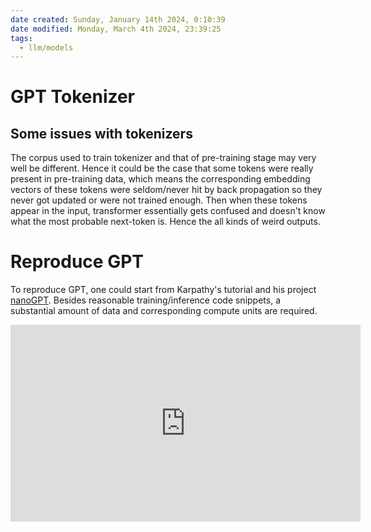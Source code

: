 ```yaml
---
date created: Sunday, January 14th 2024, 0:10:39
date modified: Monday, March 4th 2024, 23:39:25
tags:
  - llm/models
---
```


# GPT Tokenizer

## Some issues with tokenizers

The corpus used to train tokenizer and that of pre-training stage may very well be different. Hence it could be the case that some tokens were really present in pre-training data, which means the corresponding embedding vectors of these tokens were seldom/never hit by back propagation so they never got updated or were not trained enough. Then when these tokens appear in the input, transformer essentially gets confused and doesn't know what the most probable next-token is. Hence the all kinds of weird outputs.

# Reproduce GPT

To reproduce GPT, one could start from Karpathy's tutorial and his project [nanoGPT](https://github.com/karpathy/nanoGPT). Besides reasonable training/inference code snippets, a substantial amount of data and corresponding compute units are required.

<iframe width="560" height="315" src="https://www.youtube.com/embed/kCc8FmEb1nY?si=7aOniUH33Dfv9m6A" title="YouTube video player" frameborder="0" allow="accelerometer; autoplay; clipboard-write; encrypted-media; gyroscope; picture-in-picture; web-share" allowfullscreen></iframe>
